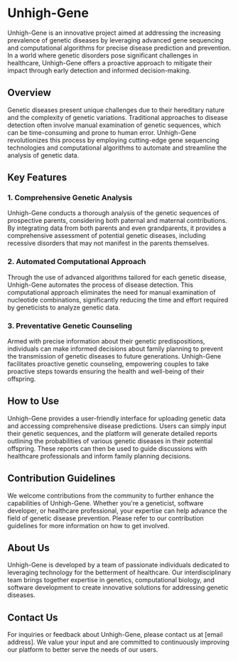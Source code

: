 # Unhigh-Gene

Unhigh-Gene is an innovative project aimed at addressing the increasing prevalence of genetic diseases by leveraging advanced gene sequencing and computational algorithms for precise disease prediction and prevention. In a world where genetic disorders pose significant challenges in healthcare, Unhigh-Gene offers a proactive approach to mitigate their impact through early detection and informed decision-making.

## Overview

Genetic diseases present unique challenges due to their hereditary nature and the complexity of genetic variations. Traditional approaches to disease detection often involve manual examination of genetic sequences, which can be time-consuming and prone to human error. Unhigh-Gene revolutionizes this process by employing cutting-edge gene sequencing technologies and computational algorithms to automate and streamline the analysis of genetic data.

## Key Features

### 1. Comprehensive Genetic Analysis

Unhigh-Gene conducts a thorough analysis of the genetic sequences of prospective parents, considering both paternal and maternal contributions. By integrating data from both parents and even grandparents, it provides a comprehensive assessment of potential genetic diseases, including recessive disorders that may not manifest in the parents themselves.

### 2. Automated Computational Approach

Through the use of advanced algorithms tailored for each genetic disease, Unhigh-Gene automates the process of disease detection. This computational approach eliminates the need for manual examination of nucleotide combinations, significantly reducing the time and effort required by geneticists to analyze genetic data.

### 3. Preventative Genetic Counseling

Armed with precise information about their genetic predispositions, individuals can make informed decisions about family planning to prevent the transmission of genetic diseases to future generations. Unhigh-Gene facilitates proactive genetic counseling, empowering couples to take proactive steps towards ensuring the health and well-being of their offspring.

## How to Use

Unhigh-Gene provides a user-friendly interface for uploading genetic data and accessing comprehensive disease predictions. Users can simply input their genetic sequences, and the platform will generate detailed reports outlining the probabilities of various genetic diseases in their potential offspring. These reports can then be used to guide discussions with healthcare professionals and inform family planning decisions.

## Contribution Guidelines

We welcome contributions from the community to further enhance the capabilities of Unhigh-Gene. Whether you're a geneticist, software developer, or healthcare professional, your expertise can help advance the field of genetic disease prevention. Please refer to our contribution guidelines for more information on how to get involved.

## About Us

Unhigh-Gene is developed by a team of passionate individuals dedicated to leveraging technology for the betterment of healthcare. Our interdisciplinary team brings together expertise in genetics, computational biology, and software development to create innovative solutions for addressing genetic diseases.

## Contact Us

For inquiries or feedback about Unhigh-Gene, please contact us at [email address]. We value your input and are committed to continuously improving our platform to better serve the needs of our users.

